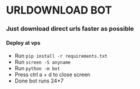 # URLDOWNLOAD BOT

### Just download direct urls faster as possible

#### Deploy at vps 
* Run `pip install -r requirements.txt`
* Run `screen -S anyname`
* Run `python -m bot`
* Press ctrl a + d to close screen 
* Done bot runs 24*7

